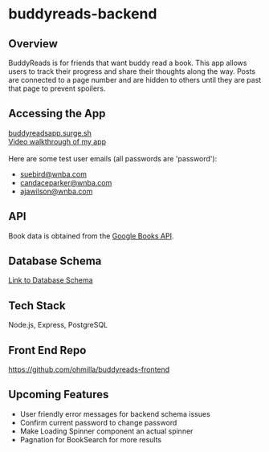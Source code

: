 # buddyreads-backend

## Overview
BuddyReads is for friends that want buddy read a book. 
This app allows users to track their progress and share their thoughts along the way. 
Posts are connected to a page number and are hidden to others until they are past that page to prevent spoilers. 

## Accessing the App
[buddyreadsapp.surge.sh](https://buddyreadsapp.surge.sh/)<br/>
[Video walkthrough of my app](https://drive.google.com/file/d/1IeZdG1KzfSaW3YbKWjUGrzazyzwPOMbJ/view?usp=sharing)<br/><br/>
 Here are some test user emails (all passwords are 'password'):
* suebird@wnba.com
* candaceparker@wnba.com
* ajawilson@wnba.com 

## API
Book data is obtained from the [Google Books API](https://developers.google.com/books/docs/overview). 

## Database Schema
[Link to Database Schema](https://docs.google.com/document/d/1JqPRsHvKuJ91vt7trL-vy4u-rRYuRFveIsFFFs5njlM/edit?usp=sharing)

## Tech Stack
Node.js, Express, PostgreSQL

## Front End Repo
https://github.com/ohmilla/buddyreads-frontend

## Upcoming Features
* User friendly error messages for backend schema issues
* Confirm current password to change password
* Make Loading Spinner component an actual spinner
* Pagnation for BookSearch for more results

